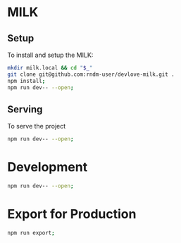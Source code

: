# MILK

## Setup

To install and setup the MILK:

```sh
mkdir milk.local && cd "$_"
git clone git@github.com:rndm-user/devlove-milk.git .
npm install;
npm run dev-- --open;
```

## Serving

To serve the project

```sh
npm run dev-- --open;
```

# Development

```sh
npm run dev-- --open;
```

# Export for Production

```sh
npm run export;
```
